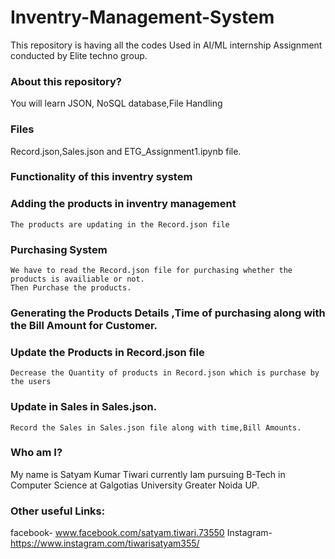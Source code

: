 # Inventry-Management-System

This repository is having all the codes Used in AI/ML internship Assignment conducted by Elite techno group.
### About this repository?
You will learn JSON, NoSQL database,File Handling
### Files
Record.json,Sales.json and ETG_Assignment1.ipynb file.
### Functionality of this inventry system
   ### Adding the products in inventry management
    The products are updating in the Record.json file
  ### Purchasing System
    We have to read the Record.json file for purchasing whether the products is availiable or not.
    Then Purchase the products.
  ### Generating the Products Details ,Time of purchasing along with the Bill Amount for Customer.
  ### Update the Products in Record.json file
    Decrease the Quantity of products in Record.json which is purchase by the users
  ### Update in Sales in Sales.json.
    Record the Sales in Sales.json file along with time,Bill Amounts.
    
### Who am I?
My name is Satyam Kumar Tiwari currently Iam pursuing B-Tech in Computer Science at Galgotias University Greater Noida UP.
### Other useful Links:
facebook- www.facebook.com/satyam.tiwari.73550
Instagram- https://www.instagram.com/tiwarisatyam355/

    
  
